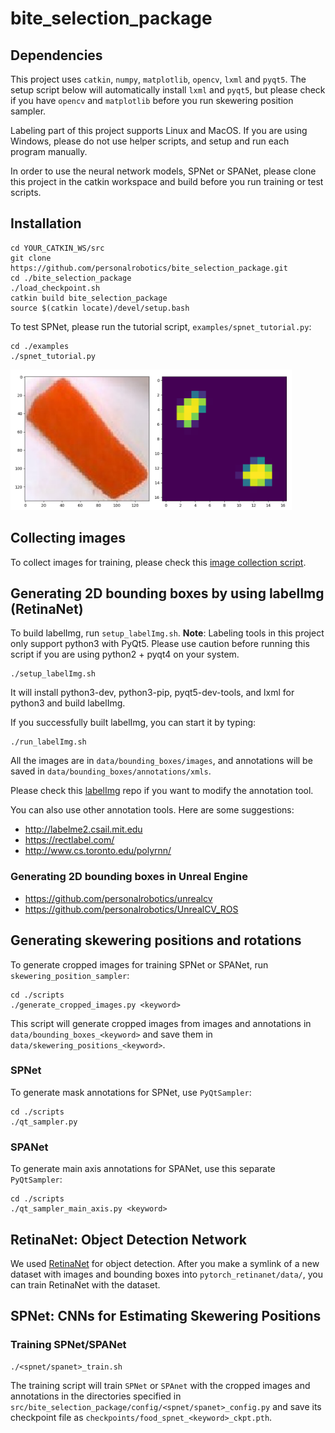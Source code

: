 # bite_selection_package

## Dependencies
This project uses `catkin`, `numpy`, `matplotlib`, `opencv`, `lxml` and `pyqt5`. The setup script below will automatically install `lxml` and `pyqt5`, but please check if you have `opencv` and `matplotlib` before you run skewering position sampler.

Labeling part of this project supports Linux and MacOS. If you are using Windows, please do not use helper scripts, and setup and run each program manually.

In order to use the neural network models, SPNet or SPANet, please clone this project in the catkin workspace and build before you run training or test scripts.


## Installation
```
cd YOUR_CATKIN_WS/src
git clone https://github.com/personalrobotics/bite_selection_package.git
cd ./bite_selection_package
./load_checkpoint.sh
catkin build bite_selection_package
source $(catkin locate)/devel/setup.bash
```

To test SPNet, please run the tutorial script, `examples/spnet_tutorial.py`:
```
cd ./examples
./spnet_tutorial.py
```
<img src="https://github.com/personalrobotics/bite_selection_package/blob/master/examples/test_result.png?raw=true" width="450">

## Collecting images
To collect images for training, please check this [image collection script](https://github.com/personalrobotics/image_collector).


## Generating 2D bounding boxes by using labelImg (RetinaNet)
To build labelImg, run `setup_labelImg.sh`. **Note**: Labeling tools in this project only support python3 with PyQt5. Please use caution before running this script if you are using python2 + pyqt4 on your system.
```
./setup_labelImg.sh
```
It will install python3-dev, python3-pip, pyqt5-dev-tools, and lxml for python3 and build labelImg.

If you successfully built labelImg, you can start it by typing:
```
./run_labelImg.sh
```

All the images are in `data/bounding_boxes/images`, and annotations will be saved in `data/bounding_boxes/annotations/xmls`.

Please check this [labelImg](https://github.com/personalrobotics/labelImg) repo if you want to modify the annotation tool.

You can also use other annotation tools. Here are some suggestions:
* http://labelme2.csail.mit.edu
* https://rectlabel.com/
* http://www.cs.toronto.edu/polyrnn/


### Generating 2D bounding boxes in Unreal Engine
* https://github.com/personalrobotics/unrealcv
* https://github.com/personalrobotics/UnrealCV_ROS


## Generating skewering positions and rotations
To generate cropped images for training SPNet or SPANet, run `skewering_position_sampler`:
```
cd ./scripts
./generate_cropped_images.py <keyword>
```
This script will generate cropped images from images and annotations in `data/bounding_boxes_<keyword>` and save them in `data/skewering_positions_<keyword>`.

### SPNet
To generate mask annotations for SPNet, use `PyQtSampler`:
```
cd ./scripts
./qt_sampler.py
```

### SPANet
To generate main axis annotations for SPANet, use this separate `PyQtSampler`:
```
cd ./scripts
./qt_sampler_main_axis.py <keyword>
```

## RetinaNet: Object Detection Network
We used [RetinaNet](https://github.com/personalrobotics/pytorch_retinanet) for object detection. After you make a symlink of a new dataset with images and bounding boxes into `pytorch_retinanet/data/`, you can train RetinaNet with the dataset.


## SPNet: CNNs for Estimating Skewering Positions

### Training SPNet/SPANet
```
./<spnet/spanet>_train.sh
```
The training script will train `SPNet` or `SPAnet` with the cropped images and annotations in the directories specified in `src/bite_selection_package/config/<spnet/spanet>_config.py` and save its checkpoint file as `checkpoints/food_spnet_<keyword>_ckpt.pth`.

